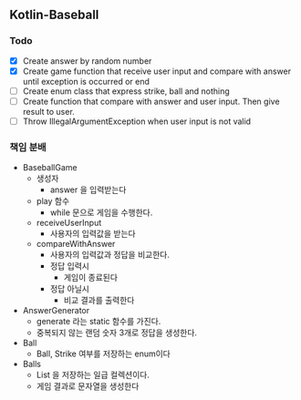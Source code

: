 ## Kotlin-Baseball
### Todo
- [x] Create answer by random number
- [x] Create game function that receive user input and compare with answer until exception is occurred or end
- [ ] Create enum class that express strike, ball and nothing
- [ ] Create function that compare with answer and user input. Then give result to user.
- [ ] Throw IllegalArgumentException when user input is not valid

### 책임 분배
- BaseballGame
  - 생성자
    - answer 을 입력받는다
  - play 함수
    - while 문으로 게임을 수행한다.
  - receiveUserInput
    - 사용자의 입력값을 받는다
  - compareWithAnswer
    - 사용자의 입력값과 정답을 비교한다.
    - 정답 입력시
      - 게임이 종료된다
    - 정답 아닐시
      - 비교 결과를 출력한다
- AnswerGenerator
  - generate 라는 static 함수를 가진다.
  - 중복되지 않는 랜덤 숫자 3개로 정답을 생성한다.
- Ball
  - Ball, Strike 여부를 저장하는 enum이다
- Balls
  - List<Ball> 을 저장하는 일급 컬렉션이다.
  - 게임 결과로 문자열을 생성한다